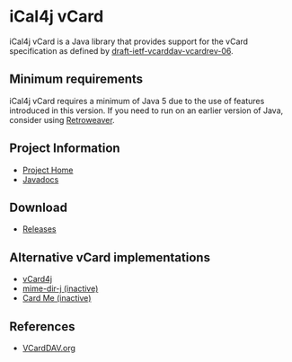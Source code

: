 # iCal4j vCard

iCal4j vCard is a Java library that provides support for the vCard specification as defined by [draft-ietf-vcarddav-vcardrev-06](http://www.ietf.org/internet-drafts/draft-ietf-vcarddav-vcardrev-06.txt).

## Minimum requirements

iCal4j vCard requires a minimum of Java 5 due to the use of features introduced in this version. If you need to run on an earlier version of Java, consider using [Retroweaver](http://retroweaver.sourceforge.net).

## Project Information

* [Project Home](http://github.com/ical4j/ical4j-vcard/)
* [Javadocs](http://ical4j.github.io/docs/ical4j-vcard/api/)

## Download

* [Releases](https://bintray.com/ical4j/maven/ical4j-vcard)

## Alternative vCard implementations

* [vCard4j](http://vcard4j.sourceforge.net/)
* [mime-dir-j (inactive)](http://sourceforge.net/projects/mime-dir-j/)
* [Card Me (inactive)](http://cardme.sourceforge.net/)

## References

* [VCardDAV.org](http://www.vcarddav.org/)
